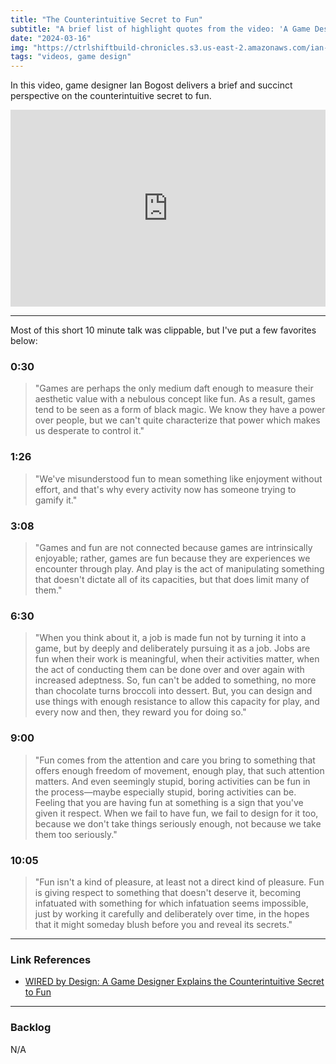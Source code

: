```yaml
---
title: "The Counterintuitive Secret to Fun"
subtitle: "A brief list of highlight quotes from the video: 'A Game Designer Explains the Counterintuitive Secret to Fun'."
date: "2024-03-16"
img: "https://ctrlshiftbuild-chronicles.s3.us-east-2.amazonaws.com/ian-bogost-wired-counterintuitive-secret-to-fun.png"
tags: "videos, game design"
---
```


In this video, game designer Ian Bogost delivers a brief and succinct perspective on the counterintuitive secret to fun.

<iframe width="100%" height="315" src="https://www.youtube.com/embed/78rPt0RsosQ?si=w7qGYwFyw1y3bBl5" title="YouTube video player" frameborder="0" allow="accelerometer; autoplay; clipboard-write; encrypted-media; gyroscope; picture-in-picture; web-share" allowfullscreen></iframe>

---

Most of this short 10 minute talk was clippable, but I've put a few favorites below:

### 0:30
> "Games are perhaps the only medium daft enough to measure their aesthetic value with a nebulous concept like fun. As a result, games tend to be seen as a form of black magic. We know they have a power over people, but we can't quite characterize that power which makes us desperate to control it."


### 1:26
> "We've misunderstood fun to mean something like enjoyment without effort, and that's why every activity now has someone trying to gamify it."


### 3:08
> "Games and fun are not connected because games are intrinsically enjoyable; rather, games are fun because they are experiences we encounter through play. And play is the act of manipulating something that doesn't dictate all of its capacities, but that does limit many of them."


### 6:30
> "When you think about it, a job is made fun not by turning it into a game, but by deeply and deliberately pursuing it as a job. Jobs are fun when their work is meaningful, when their activities matter, when the act of conducting them can be done over and over again with increased adeptness. So, fun can't be added to something, no more than chocolate turns broccoli into dessert. But, you can design and use things with enough resistance to allow this capacity for play, and every now and then, they reward you for doing so."

### 9:00
> "Fun comes from the attention and care you bring to something that offers enough freedom of movement, enough play, that such attention matters. And even seemingly stupid, boring activities can be fun in the process—maybe especially stupid, boring activities can be. Feeling that you are having fun at something is a sign that you've given it respect. When we fail to have fun, we fail to design for it too, because we don't take things seriously enough, not because we take them too seriously."


### 10:05
> "Fun isn't a kind of pleasure, at least not a direct kind of pleasure. Fun is giving respect to something that doesn't deserve it, becoming infatuated with something for which infatuation seems impossible, just by working it carefully and deliberately over time, in the hopes that it might someday blush before you and reveal its secrets."


---

### Link References
- [WIRED by Design: A Game Designer Explains the Counterintuitive Secret to Fun](https://www.youtube.com/watch?v=78rPt0RsosQ)

---

### Backlog
N/A 